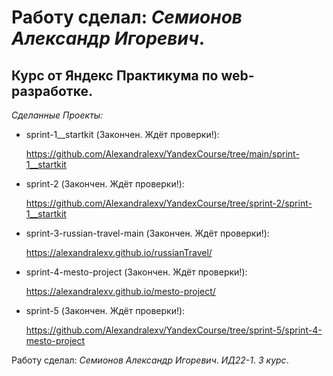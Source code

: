 # Работу сделал: *Семионов Александр Игоревич*.
## Курс от Яндекс Практикума по web-разработке.

*Сделанные Проекты:*

- sprint-1__startkit (Закончен. Ждёт проверки!):
  
  https://github.com/Alexandralexv/YandexCourse/tree/main/sprint-1__startkit

- sprint-2 (Закончен. Ждёт проверки!):
  
  https://github.com/Alexandralexv/YandexCourse/tree/sprint-2/sprint-1__startkit
  
- sprint-3-russian-travel-main (Закончен. Ждёт проверки!):
  
  https://alexandralexv.github.io/russianTravel/

- sprint-4-mesto-project (Закончен. Ждёт проверки!):

  https://alexandralexv.github.io/mesto-project/
  
- sprint-5 (Закончен. Ждёт проверки!):
  
  https://github.com/Alexandralexv/YandexCourse/tree/sprint-5/sprint-4-mesto-project

Работу сделал: *Семионов Александр Игоревич*. *ИД22-1*. *3 курс*.

